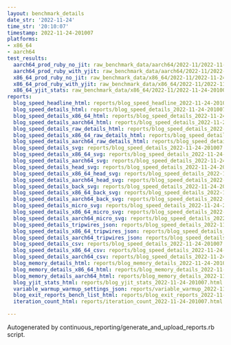 ```yaml
---
layout: benchmark_details
date_str: '2022-11-24'
time_str: '20:10:07'
timestamp: 2022-11-24-201007
platforms:
- x86_64
- aarch64
test_results:
  aarch64_prod_ruby_no_jit: raw_benchmark_data/aarch64/2022-11/2022-11-24-201007_basic_benchmark_aarch64_prod_ruby_no_jit.json
  aarch64_prod_ruby_with_yjit: raw_benchmark_data/aarch64/2022-11/2022-11-24-201007_basic_benchmark_aarch64_prod_ruby_with_yjit.json
  x86_64_prod_ruby_no_jit: raw_benchmark_data/x86_64/2022-11/2022-11-24-201007_basic_benchmark_x86_64_prod_ruby_no_jit.json
  x86_64_prod_ruby_with_yjit: raw_benchmark_data/x86_64/2022-11/2022-11-24-201007_basic_benchmark_x86_64_prod_ruby_with_yjit.json
  x86_64_yjit_stats: raw_benchmark_data/x86_64/2022-11/2022-11-24-201007_basic_benchmark_x86_64_yjit_stats.json
reports:
  blog_speed_headline_html: reports/blog_speed_headline_2022-11-24-201007.html
  blog_speed_details_html: reports/blog_speed_details_2022-11-24-201007.html
  blog_speed_details_x86_64_html: reports/blog_speed_details_2022-11-24-201007.x86_64.html
  blog_speed_details_aarch64_html: reports/blog_speed_details_2022-11-24-201007.aarch64.html
  blog_speed_details_raw_details_html: reports/blog_speed_details_2022-11-24-201007.raw_details.html
  blog_speed_details_x86_64_raw_details_html: reports/blog_speed_details_2022-11-24-201007.x86_64.raw_details.html
  blog_speed_details_aarch64_raw_details_html: reports/blog_speed_details_2022-11-24-201007.aarch64.raw_details.html
  blog_speed_details_svg: reports/blog_speed_details_2022-11-24-201007.svg
  blog_speed_details_x86_64_svg: reports/blog_speed_details_2022-11-24-201007.x86_64.svg
  blog_speed_details_aarch64_svg: reports/blog_speed_details_2022-11-24-201007.aarch64.svg
  blog_speed_details_head_svg: reports/blog_speed_details_2022-11-24-201007.head.svg
  blog_speed_details_x86_64_head_svg: reports/blog_speed_details_2022-11-24-201007.x86_64.head.svg
  blog_speed_details_aarch64_head_svg: reports/blog_speed_details_2022-11-24-201007.aarch64.head.svg
  blog_speed_details_back_svg: reports/blog_speed_details_2022-11-24-201007.back.svg
  blog_speed_details_x86_64_back_svg: reports/blog_speed_details_2022-11-24-201007.x86_64.back.svg
  blog_speed_details_aarch64_back_svg: reports/blog_speed_details_2022-11-24-201007.aarch64.back.svg
  blog_speed_details_micro_svg: reports/blog_speed_details_2022-11-24-201007.micro.svg
  blog_speed_details_x86_64_micro_svg: reports/blog_speed_details_2022-11-24-201007.x86_64.micro.svg
  blog_speed_details_aarch64_micro_svg: reports/blog_speed_details_2022-11-24-201007.aarch64.micro.svg
  blog_speed_details_tripwires_json: reports/blog_speed_details_2022-11-24-201007.tripwires.json
  blog_speed_details_x86_64_tripwires_json: reports/blog_speed_details_2022-11-24-201007.x86_64.tripwires.json
  blog_speed_details_aarch64_tripwires_json: reports/blog_speed_details_2022-11-24-201007.aarch64.tripwires.json
  blog_speed_details_csv: reports/blog_speed_details_2022-11-24-201007.csv
  blog_speed_details_x86_64_csv: reports/blog_speed_details_2022-11-24-201007.x86_64.csv
  blog_speed_details_aarch64_csv: reports/blog_speed_details_2022-11-24-201007.aarch64.csv
  blog_memory_details_html: reports/blog_memory_details_2022-11-24-201007.html
  blog_memory_details_x86_64_html: reports/blog_memory_details_2022-11-24-201007.x86_64.html
  blog_memory_details_aarch64_html: reports/blog_memory_details_2022-11-24-201007.aarch64.html
  blog_yjit_stats_html: reports/blog_yjit_stats_2022-11-24-201007.html
  variable_warmup_warmup_settings_json: reports/variable_warmup_2022-11-24-201007.warmup_settings.json
  blog_exit_reports_bench_list_html: reports/blog_exit_reports_2022-11-24-201007.bench_list.html
  iteration_count_html: reports/iteration_count_2022-11-24-201007.html

---
```

Autogenerated by continuous_reporting/generate_and_upload_reports.rb script.
